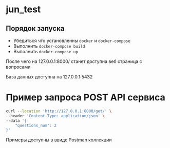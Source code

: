 # jun_test

## Порядок запуска 

- Убедиться что установленны ```docker``` и ```docker-compose```
- Выполнить ```docker-compose build```
- Выполнить ```docker-compose up```

После чего на 127.0.0.1:8000/ станет доступна веб страница с вопросами

База данных доступна на 127.0.0.1:5432

# Пример запроса POST API сервиса

```bash
curl --location 'http://127.0.0.1:8000/get/' \
--header 'Content-Type: application/json' \
--data '{
    "questions_num": 2
}'
```

Примеры доступны в ввиде Postman коллекции
